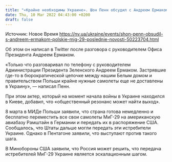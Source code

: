 ```yaml
---
title: "«Крайне необходимы Украине». Шон Пенн обсудил с Андреем Ермаком вопрос польских самолетов"
date: Thu, 10 Mar 2022 04:43:00 +0200
draft: false
---
```

Источник: Новое Время https://nv.ua/ukraine/events/shon-penn-obsudil-s-andreem-ermakom-polskie-mig-29-poslednie-novosti-50223704.html


Об этом он написал в Twitter после разговора с руководителем Офиса Президента Андреем Ермаком.

«Только что разговаривал по телефону с руководителем Администрации Президента Зеленского Андреем Ермаком. Застрявшие где-то в бюрократической цепочке между нашим Белым домом и правительством Польши крайне нужные самолеты еще не доставлены в Украину», — написал Пенн.

При этом актер, который на момент начала войны в Украине находился в Киеве, добавил, что «общественный резонанс может найти выход».

8 марта в МИДе Польши заявили, что страна готова немедленно и бесплатно переместить все свои самолеты МиГ-29 на американскую авиабазу Рамштайн в Германии и передать их в распоряжение США. Сообщалось, что Штаты дальше могли передать эти истребители Украине. Однако в Пентагоне заявили, что выступают против такого шага.

В Минобороны США заявили, что Россия может решить, что передача истребителей МиГ-29 Украине является эскалационным шагом.
